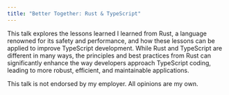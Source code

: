 ```yaml
---
title: "Better Together: Rust & TypeScript"
---
```


This talk explores the lessons learned I learned from Rust, a language renowned for its safety and performance, and how these lessons can be applied to improve TypeScript development. While Rust and TypeScript are different in many ways, the principles and best practices from Rust can significantly enhance the way developers approach TypeScript coding, leading to more robust, efficient, and maintainable applications.

This talk is not endorsed by my employer. All opinions are my own.